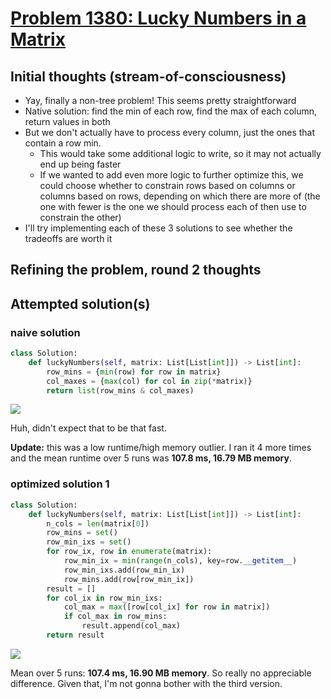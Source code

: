 # [Problem 1380: Lucky Numbers in a Matrix](https://leetcode.com/problems/lucky-numbers-in-a-matrix/description/?envType=daily-question)

## Initial thoughts (stream-of-consciousness)

- Yay, finally a non-tree problem! This seems pretty straightforward
- Native solution: find the min of each row, find the max of each column, return values in both
- But we don't actually have to process every column, just the ones that contain a row min.
  - This would take some additional logic to write, so it may not actually end up being faster
  - If we wanted to add even more logic to further optimize this, we could choose whether to constrain rows based on columns or columns based on rows, depending on which there are more of (the one with fewer is the one we should process each of then use to constrain the other)
- I'll try implementing each of these 3 solutions to see whether the tradeoffs are worth it

## Refining the problem, round 2 thoughts

## Attempted solution(s)

### naive solution

```python
class Solution:
    def luckyNumbers(self, matrix: List[List[int]]) -> List[int]:
        row_mins = {min(row) for row in matrix}
        col_maxes = {max(col) for col in zip(*matrix)}
        return list(row_mins & col_maxes)

```

![](https://github.com/user-attachments/assets/4964fc30-5772-41a0-83b1-d2cceb52f6fb)

Huh, didn't expect that to be that fast.

**Update:** this was a low runtime/high memory outlier. I ran it 4 more times and the mean runtime over 5 runs was **107.8 ms, 16.79 MB memory**.

### optimized solution 1

```python
class Solution:
    def luckyNumbers(self, matrix: List[List[int]]) -> List[int]:
        n_cols = len(matrix[0])
        row_mins = set()
        row_min_ixs = set()
        for row_ix, row in enumerate(matrix):
            row_min_ix = min(range(n_cols), key=row.__getitem__)
            row_min_ixs.add(row_min_ix)
            row_mins.add(row[row_min_ix])
        result = []
        for col_ix in row_min_ixs:
            col_max = max([row[col_ix] for row in matrix])
            if col_max in row_mins:
                result.append(col_max)
        return result
```

![](https://github.com/user-attachments/assets/478db6d7-02b7-498f-abed-e9fc38d59ce3)

Mean over 5 runs: **107.4 ms, 16.90 MB memory**. So really no appreciable difference. Given that, I'm not gonna bother with the third version.

